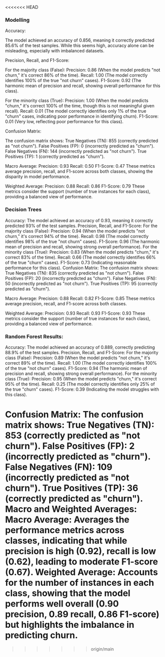 <<<<<<< HEAD







### Modelling
Accuracy:

The model achieved an accuracy of 0.856, meaning it correctly predicted 85.6% of the test samples. While this seems high, accuracy alone can be misleading, especially with imbalanced datasets.

Precision, Recall, and F1-Score:

For the majority class (False):
Precision: 0.86 (When the model predicts "not churn," it's correct 86% of the time).
Recall: 1.00 (The model correctly identifies 100% of the true "not churn" cases).
F1-Score: 0.92 (The harmonic mean of precision and recall, showing overall performance for this class).

For the minority class (True):
Precision: 1.00 (When the model predicts "churn," it's correct 100% of the time, though this is not meaningful given recall).
Recall: 0.01 (The model correctly identifies only 1% of the true "churn" cases, indicating poor performance in identifying churn).
F1-Score: 0.01 (Very low, reflecting poor performance for this class).

Confusion Matrix:

The confusion matrix shows:
True Negatives (TN): 855 (correctly predicted as "not churn").
False Positives (FP): 0 (incorrectly predicted as "churn").
False Negatives (FN): 144 (incorrectly predicted as "not churn").
True Positives (TP): 1 (correctly predicted as "churn").

Macro Average:
Precision: 0.93
Recall: 0.50
F1-Score: 0.47 These metrics average precision, recall, and F1-score across both classes, showing the disparity in model performance.

Weighted Average:
Precision: 0.88
Recall: 0.86
F1-Score: 0.79 These metrics consider the support (number of true instances for each class), providing a balanced view of performance.

### Decision Trees 
Accuracy:
The model achieved an accuracy of 0.93, meaning it correctly predicted 93% of the test samples.
Precision, Recall, and F1-Score:
For the majority class (False):
Precision: 0.94 (When the model predicts "not churn," it's correct 94% of the time).
Recall: 0.98 (The model correctly identifies 98% of the true "not churn" cases).
F1-Score: 0.96 (The harmonic mean of precision and recall, showing strong overall performance).
For the minority class (True):
Precision: 0.83 (When the model predicts "churn," it's correct 83% of the time).
Recall: 0.66 (The model correctly identifies 66% of the true "churn" cases).
F1-Score: 0.73 (Indicating reasonable performance for this class).
Confusion Matrix:
The confusion matrix shows:
True Negatives (TN): 835 (correctly predicted as "not churn").
False Positives (FP): 20 (incorrectly predicted as "churn").
False Negatives (FN): 50 (incorrectly predicted as "not churn").
True Positives (TP): 95 (correctly predicted as "churn").

Macro Average:
Precision: 0.88
Recall: 0.82
F1-Score: 0.85 These metrics average precision, recall, and F1-score across both classes.

Weighted Average:
Precision: 0.93
Recall: 0.93
F1-Score: 0.93 These metrics consider the support (number of true instances for each class), providing a balanced view of performance.

### Random Forest Results:
Accuracy:
The model achieved an accuracy of 0.889, correctly predicting 88.9% of the test samples.
Precision, Recall, and F1-Score:
For the majority class (False):
Precision: 0.89 (When the model predicts "not churn," it's correct 89% of the time).
Recall: 1.00 (The model correctly identifies 100% of the true "not churn" cases).
F1-Score: 0.94 (The harmonic mean of precision and recall, showing strong overall performance).
For the minority class (True):
Precision: 0.95 (When the model predicts "churn," it's correct 95% of the time).
Recall: 0.25 (The model correctly identifies only 25% of the true "churn" cases).
F1-Score: 0.39 (Indicating the model struggles with this class).

Confusion Matrix:
The confusion matrix shows:
True Negatives (TN): 853 (correctly predicted as "not churn").
False Positives (FP): 2 (incorrectly predicted as "churn").
False Negatives (FN): 109 (incorrectly predicted as "not churn").
True Positives (TP): 36 (correctly predicted as "churn").
Macro and Weighted Averages:
Macro Average: Averages the performance metrics across classes, indicating that while precision is high (0.92), recall is low (0.62), leading to moderate F1-score (0.67).
Weighted Average: Accounts for the number of instances in each class, showing that the model performs well overall (0.90 precision, 0.89 recall, 0.86 F1-score) but highlights the imbalance in predicting churn.
=======

>>>>>>> origin/main
